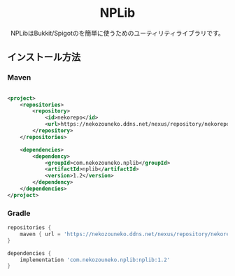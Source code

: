 <h1 align="center">NPLib</h1>
<p align="center">NPLibはBukkit/Spigotのを簡単に使うためのユーティリティライブラリです。</p>

## インストール方法
### Maven

```xml

<project>
    <repositories>
        <repository>
            <id>nekorepo</id>
            <url>https://nekozouneko.ddns.net/nexus/repository/nekorepo/</url>
        </repository>
    </repositories>

    <dependencies>
        <dependency>
            <groupId>com.nekozouneko.nplib</groupId>
            <artifactId>nplib</artifactId>
            <version>1.2</version>
        </dependency>
    </dependencies>
</project>
```
### Gradle
```groovy
repositories {
    maven { url = 'https://nekozouneko.ddns.net/nexus/repository/nekorepo/' }
}

dependencies {
    implementation 'com.nekozouneko.nplib:nplib:1.2'
}
```
